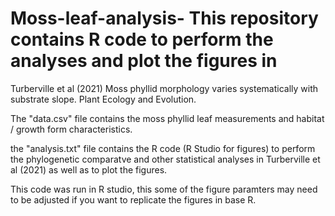 # Moss-leaf-analysis- This repository contains R code to perform the analyses and plot the figures in 
Turberville et al (2021) Moss phyllid morphology varies systematically with substrate slope. Plant Ecology and Evolution. 

The "data.csv" file contains the moss phyllid leaf measurements and habitat / growth form characteristics. 

the "analysis.txt" file contains the R code (R Studio for figures) to perform the phylogenetic comparatve and other statistical analyses in 
Turberville et al (2021) as well as to plot the figures. 

This code was run in R studio, this some of the figure paramters may need to be adjusted if you want to replicate the figures in base R. 
